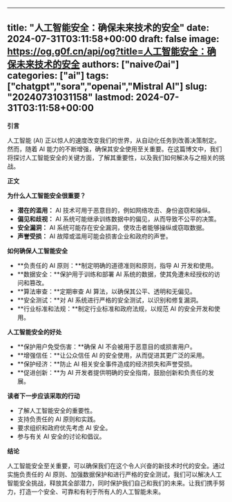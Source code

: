 
---
title: "人工智能安全：确保未来技术的安全"
date: 2024-07-31T03:11:58+00:00
draft: false
image: https://og.g0f.cn/api/og?title=人工智能安全：确保未来技术的安全
authors: ["naiveのai"]
categories: ["ai"]
tags: ["chatgpt","sora","openai","Mistral AI"]
slug: "20240731031158"
lastmod: 2024-07-31T03:11:58+00:00
---
**引言**

人工智能 (AI) 正以惊人的速度改变我们的世界，从自动化任务到改善决策制定。然而，随着 AI 能力的不断增强，确保其安全使用至关重要。在这篇博文中，我们将探讨人工智能安全的关键方面，了解其重要性，以及我们如何解决与之相关的挑战。

**正文**

**为什么人工智能安全很重要？**

* **潜在的滥用：** AI 技术可用于恶意目的，例如网络攻击、身份盗窃和操纵。
* **偏见和歧视：** AI 系统可能继承训练数据中的偏见，从而导致不公平的决策。
* **安全漏洞：** AI 系统可能存在安全漏洞，使攻击者能够操纵或窃取数据。
* **声誉受损：** AI 故障或滥用可能会损害企业和政府的声誉。

**如何确保人工智能安全**

* **负责任的 AI 原则：**制定明确的道德准则和原则，指导 AI 开发和使用。
* **数据安全：**保护用于训练和部署 AI 系统的数据，使其免遭未经授权的访问和篡改。
* **算法审查：**定期审查 AI 算法，以确保其公平、透明和无偏见。
* **安全测试：**对 AI 系统进行严格的安全测试，以识别和修复漏洞。
* **行业标准和法规：**制定行业标准和政府法规，以规范 AI 的安全开发和使用。

**人工智能安全的好处**

* **保护用户免受伤害：**确保 AI 不会被用于恶意目的或损害用户。
* **增强信任：**让公众信任 AI 的安全使用，从而促进其更广泛的采用。
* **保护经济：**防止 AI 相关安全事件造成的经济损失和声誉受损。
* **促进创新：**为 AI 开发者提供明确的安全指南，鼓励创新和负责任的发展。

**读者下一步应该采取的行动**

* 了解人工智能安全的重要性。
* 支持负责任的 AI 原则和实践。
* 要求组织和政府优先考虑 AI 安全。
* 参与有关 AI 安全的讨论和倡议。

**结论**

人工智能安全至关重要，可以确保我们在这个令人兴奋的新技术时代的安全。通过实施负责任的 AI 原则、加强数据保护和进行严格的安全测试，我们可以解决人工智能安全挑战，释放其全部潜力，同时保护我们自己和我们的未来。让我们携手努力，打造一个安全、可靠和有利于所有人的人工智能未来。